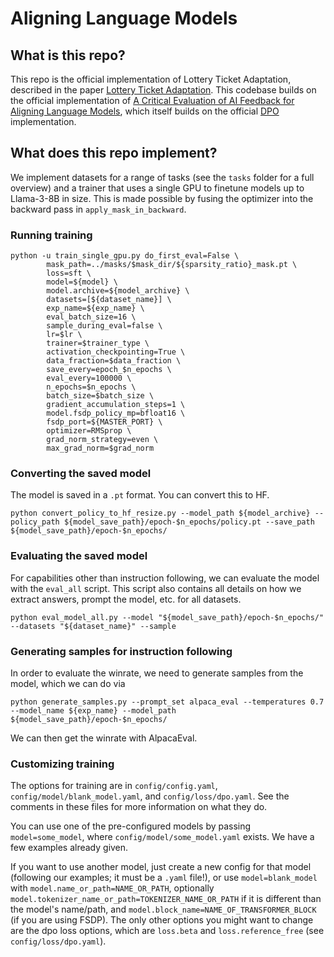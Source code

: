 # Aligning Language Models

## What is this repo?

This repo is the official implementation of Lottery Ticket Adaptation, described in the paper [Lottery Ticket Adaptation](https://arxiv.org/abs/2406.16797). This codebase builds on the official implementation of [A Critical Evaluation of AI Feedback for Aligning Language Models](https://arxiv.org/abs/2402.12366), which itself builds on the official [DPO](https://github.com/eric-mitchell/direct-preference-optimization) implementation.

## What does this repo implement?

We implement datasets for a range of tasks (see the `tasks` folder for a full overview) and a trainer that uses a single GPU to finetune models up to Llama-3-8B in size. This is made possible by fusing the optimizer into the backward pass in `apply_mask_in_backward`. 

### Running training

```
python -u train_single_gpu.py do_first_eval=False \
        mask_path=../masks/$mask_dir/${sparsity_ratio}_mask.pt \
        loss=sft \
        model=${model} \
        model.archive=${model_archive} \
        datasets=[${dataset_name}] \
        exp_name=${exp_name} \
        eval_batch_size=16 \
        sample_during_eval=false \
        lr=$lr \
        trainer=$trainer_type \
        activation_checkpointing=True \
        data_fraction=$data_fraction \
        save_every=epoch_$n_epochs \
        eval_every=100000 \
        n_epochs=$n_epochs \
        batch_size=$batch_size \
        gradient_accumulation_steps=1 \
        model.fsdp_policy_mp=bfloat16 \
        fsdp_port=${MASTER_PORT} \
        optimizer=RMSprop \
        grad_norm_strategy=even \
        max_grad_norm=$grad_norm 
```

### Converting the saved model

The model is saved in a `.pt` format. You can convert this to HF. 

`python convert_policy_to_hf_resize.py --model_path ${model_archive} --policy_path ${model_save_path}/epoch-$n_epochs/policy.pt --save_path ${model_save_path}/epoch-$n_epochs/`

### Evaluating the saved model

For capabilities other than instruction following, we can evaluate the model with the `eval_all` script. This script also contains all details on how we extract answers, prompt the model, etc. for all datasets.

`python eval_model_all.py --model "${model_save_path}/epoch-$n_epochs/" --datasets "${dataset_name}" --sample`

### Generating samples for instruction following

In order to evaluate the winrate, we need to generate samples from the model, which we can do via

`python generate_samples.py --prompt_set alpaca_eval --temperatures 0.7 --model_name ${exp_name} --model_path ${model_save_path}/epoch-$n_epochs/`

We can then get the winrate with AlpacaEval. 

### Customizing training
The options for training are in `config/config.yaml`, `config/model/blank_model.yaml`, and `config/loss/dpo.yaml`. See the comments in these files for more information on what they do.

You can use one of the pre-configured models by passing `model=some_model`, where `config/model/some_model.yaml` exists. We have a few examples already given.

If you want to use another model, just create a new config for that model (following our examples; it must be a `.yaml` file!), or use `model=blank_model` with `model.name_or_path=NAME_OR_PATH`, optionally `model.tokenizer_name_or_path=TOKENIZER_NAME_OR_PATH` if it is different than the model's name/path, and `model.block_name=NAME_OF_TRANSFORMER_BLOCK` (if you are using FSDP). The only other options you might want to change are the dpo loss options, which are `loss.beta` and `loss.reference_free` (see `config/loss/dpo.yaml`).
